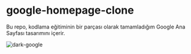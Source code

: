 # google-homepage-clone
Bu repo, kodlama eğitiminin bir parçası olarak tamamladığım Google Ana Sayfası tasarımını içerir.

![dark-google](https://prnt.sc/yprItzz4WIjC)
